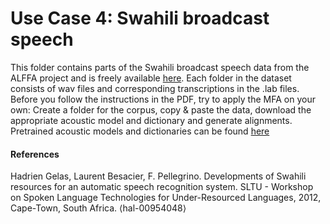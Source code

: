 # Use Case 4: Swahili broadcast speech
This folder contains parts of the Swahili broadcast speech data from the ALFFA project and is freely available [here](http://openslr.org/25/). Each folder in the dataset consists of wav files and corresponding transcriptions in the .lab files. Before you follow the instructions in the PDF, try to apply the MFA on your own: Create a folder for the corpus, copy & paste the data, download the appropriate acoustic model and dictionary and generate alignments. Pretrained acoustic models and dictionaries can be found [here](https://mfa-models.readthedocs.io/en/latest/index.html)

#### References
Hadrien Gelas, Laurent Besacier, F. Pellegrino. Developments of Swahili resources for an automatic speech recognition system. SLTU - Workshop on Spoken Language Technologies for Under-Resourced Languages, 2012, Cape-Town, South Africa. ⟨hal-00954048⟩
